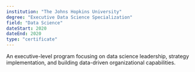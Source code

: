 ```yaml
---
institution: "The Johns Hopkins University"
degree: "Executive Data Science Specialization"
field: "Data Science"
dateStart: 2020
dateEnd: 2020
type: "certificate"
---
```


An executive-level program focusing on data science leadership, strategy implementation, and building data-driven organizational capabilities.